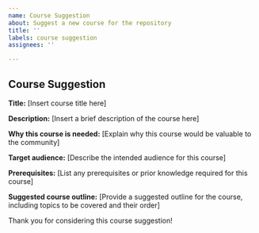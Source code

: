 ```yaml
---
name: Course Suggestion
about: Suggest a new course for the repository
title: ''
labels: course suggestion
assignees: ''

---
```


## Course Suggestion

**Title:** [Insert course title here]

**Description:** [Insert a brief description of the course here]

**Why this course is needed:** [Explain why this course would be valuable to the community]

**Target audience:** [Describe the intended audience for this course]

**Prerequisites:** [List any prerequisites or prior knowledge required for this course]

**Suggested course outline:** [Provide a suggested outline for the course, including topics to be covered and their order]

Thank you for considering this course suggestion!
